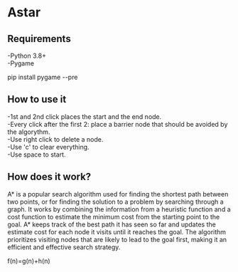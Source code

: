 # Astar
<h2>Requirements</h2>

-Python 3.8+<br>
-Pygame

pip install pygame --pre

<h2>How to use it</h2>

-1st and 2nd click places the start and the end node.<br>
-Every click after the first 2: place a barrier node that should be avoided by the algorythm.<br>
-Use right click to delete a node.<br>
-Use 'c' to clear everything.<br>
-Use space to start.<br>

<h2>How does it work?</h2>

A* is a popular search algorithm used for finding the shortest path between two points, or for finding the solution to a problem by searching through a graph. It works by combining the information from a heuristic function and a cost function to estimate the minimum cost from the starting point to the goal. A* keeps track of the best path it has seen so far and updates the estimate cost for each node it visits until it reaches the goal. The algorithm prioritizes visiting nodes that are likely to lead to the goal first, making it an efficient and effective search strategy.

f(n)=g(n)+h(n)
